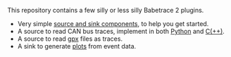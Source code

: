 This repository contains a few silly or less silly Babetrace 2 plugins.

 * Very simple
   [source and sink components](https://github.com/simark/babeltrace-fun-plugins/tree/master/my-first-components),
   to help you get started.
 * A source to read CAN bus traces, implement in both
   [Python](https://github.com/simark/babeltrace-fun-plugins/tree/master/can/python)
   and
   [C(++)](https://github.com/simark/babeltrace-fun-plugins/tree/master/can/c).
 * A source to read
   [gpx](https://github.com/simark/babeltrace-fun-plugins/tree/master/gpx)
   files as traces.
 * A sink to generate
   [plots](https://github.com/simark/babeltrace-fun-plugins/tree/master/plot)
   from event data.


